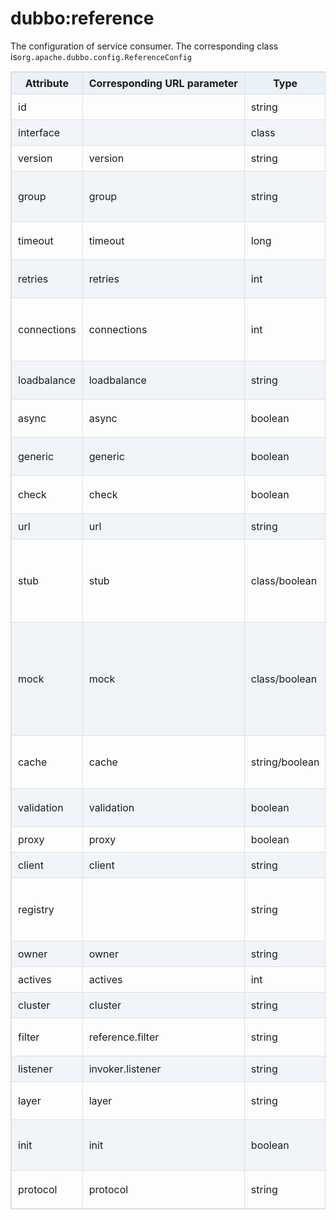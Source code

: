 <style>
table {
  width: 100%;
  max-width: 65em;
  border: 1px solid #dedede;
  margin: 15px auto;
  border-collapse: collapse;
  empty-cells: show;
}
table th,
table td {
  height: 35px;
  border: 1px solid #dedede;
  padding: 0 10px;
}
table th {
  font-weight: bold;
  text-align: center !important;
  background: rgba(158,188,226,0.2);
  white-space: nowrap;
}
table tbody tr:nth-child(2n) {
  background: rgba(158,188,226,0.12);
}
table td:nth-child(1) {
  white-space: nowrap;
}
table tr:hover {
  background: #efefef;
}
.table-area {
  overflow: auto;
}
</style>

<script type="text/javascript">
[].slice.call(document.querySelectorAll('table')).forEach(function(el){
    var wrapper = document.createElement('div');
    wrapper.className = 'table-area';
    el.parentNode.insertBefore(wrapper, el);
    el.parentNode.removeChild(el);
    wrapper.appendChild(el);
})
</script>
# dubbo:reference

The configuration of service consumer. The corresponding class is`org.apache.dubbo.config.ReferenceConfig`

| Attribute   | Corresponding URL parameter | Type           | Required    | Default Value                            | Function                  | Description                              | Compatibility |
| ----------- | --------------------------- | -------------- | ----------- | ---------------------------------------- | ------------------------- | ---------------------------------------- | ------------- |
| id          |                             | string         | <b>True</b> |                                          | Configuration association | Bean Id of the service reference         | Above 1.0.0   |
| interface   |                             | class          | <b>True</b> |                                          | Service discovery         | Interface name of the service            | Above 1.0.0   |
| version     | version                     | string         | False       |                                          | Service discovery         | Service version, must be equal to the provider's version | Above 1.0.0   |
| group       | group                       | string         | False       |                                          | Service discovery         | The group of the service reference, must be equal to the provider's group. It can distinguish services when it has multiple implements. | Above 1.0.7   |
| timeout     | timeout                     | long           | False       | By default, use <dubbo:consumer&gt; timeout | Performance optimize      | The RPC timeout(ms)                      | Above 1.0.5   |
| retries     | retries                     | int            | False       | By default, use &lt;dubbo:consumer&gt; retries | Performance optimize      | The retry count for RPC, not including the first invoke. Please set it to 0 if don't need to retry. | Above 2.0.0   |
| connections | connections                 | int            | False       | By default, use &lt;dubbo:consumer&gt; connections | Performance optimize      | The maximum connections of every provider. For short connection such as rmi, http and hessian, it's connection limit, but for long connection such as dubbo, it's connection count. | Above 2.0.0   |
| loadbalance | loadbalance                 | string         | False       | By default, use &lt;dubbo:consumer&gt; loadbalance | Performance optimize      | Strategy of load balance, `random`, `roundrobin` and `leastactive` are available. | Above 2.0.0   |
| async       | async                       | boolean        | False       | By default, use &lt;dubbo:consumer&gt; async | Performance optimize      | Asynchronous execution, not reliable. It does not block the execution thread just only ignores the return value. | Above 2.0.0   |
| generic     | generic                     | boolean        | False       | By default, use &lt;dubbo:consumer&gt; generic | Service governance        | Enable generic interface. If true, the reference will return `GenericService` | Above 2.0.0   |
| check       | check                       | boolean        | False       | By default, use &lt;dubbo:consumer&gt; check | Service governance        | Check the exist of the provider. If true, it will throw exception when provider is not exist. If false, will ignore. | Above 2.0.0   |
| url         | url                         | string         | False       |                                          | Service governance        | Connect to the provider directly via this url. It will bypass the registry. | Above 1.0.6   |
| stub        | stub                        | class/boolean  | False       |                                          | Service governance        | The local proxy class name of the client, it's used to execute local logic such as caching. The proxy class must have a constructor with the remote proxy object as a parameter, such as `public XxxServiceLocal(XxxService xxxService)` | Above 2.0.0   |
| mock        | mock                        | class/boolean  | False       |                                          | Service governance        | The mock class name. It's called when the RPC is failed, such as timeout or IO exception. The mock class must carry a  none parameter constructor. The difference between mock and local proxy is that local proxy is always invoked before RPC but mock is invoked only when exception after RPC. | Above 1.0.13  |
| cache       | cache                       | string/boolean | False       |                                          | Service governance        | lru, threadlocal, jcache等Using RPC parameters as the key to cache the result. `lru`, `threadlocal` and `jcache` are available. | Above 2.1.0   |
| validation  | validation                  | boolean        | False       |                                          | Service governance        | Enable JSR303 annotation validation. If true, it will validate the method parameters' annotations. | Above 2.1.0   |
| proxy       | proxy                       | boolean        | False       | javassist                                | Performance optimize      | The proxy implement, jdk/javassist are available. | Above 2.0.2   |
| client      | client                      | string         | False       |                                          | Performance optimize      | The transport type of the client, such as netty and mina for dubbo protocol. | Above 2.0.0   |
| registry    |                             | string         | False       | By default, it will merge all the service providers that getting from all registries | Configuration association | Get provider lists from the specified registry. It is the `id` value of the &lt;dubbo:registry&gt;, use `,` to separate multiple regsitries id. | Above 2.0.0   |
| owner       | owner                       | string         | False       |                                          | Service governance        | The owner of the service. It's used for service governance. | Above 2.0.5   |
| actives     | actives                     | int            | False       | 0                                        | Performance optimize      | The maximum concurrent calls per method per service of the consumer. | Above 2.0.5   |
| cluster     | cluster                     | string         | False       | failover                                 | Performance optimize      | failover/failfast/failsafe/failback/forking are available. | Above 2.0.5   |
| filter      | reference.filter            | string         | False       | default                                  | Performance optimize      | The filter name of the RPC process of the reference, use `,` to separate multiple filter names. | Above 2.0.5   |
| listener    | invoker.listener            | string         | False       | default                                  | Performance optimize      | The listener name of the reference, use `,` to separate multiple listener names. | Above 2.0.5   |
| layer       | layer                       | string         | False       |                                          | Service governance        | The biz layer of the service provider, such as biz, dao, intl:web and china:acton. | Above 2.0.7   |
| init        | init                        | boolean        | False       | false                                    | Performance optimize      | If true, init the service reference when `afterPropertiesSet()`is invoked, or it will init later only when it is referenced and autowired. | Above 2.0.10  |
| protocol    | protocol                    | string         | False       |                                          | Service governance        | Only invoke the  providers with specified protocol, and ignore other protocol providers. | Above 2.2.0   |
